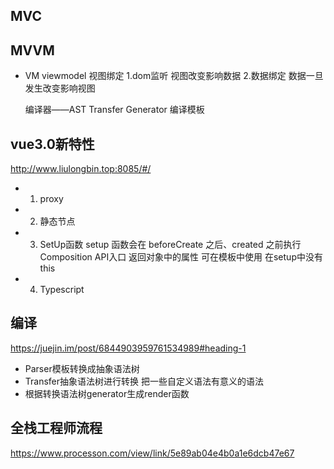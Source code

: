 ## MVC

## MVVM
- VM viewmodel 视图绑定
    1.dom监听 视图改变影响数据
    2.数据绑定 数据一旦发生改变影响视图

    编译器——AST Transfer Generator 编译模板

## vue3.0新特性
http://www.liulongbin.top:8085/#/
- 1. proxy
- 2. 静态节点
- 3. SetUp函数
    setup 函数会在 beforeCreate 之后、created 之前执行
    Composition API入口
    返回对象中的属性 可在模板中使用
    在setup中没有this
- 4. Typescript

## 编译
https://juejin.im/post/6844903959761534989#heading-1
- Parser模板转换成抽象语法树
- Transfer抽象语法树进行转换 把一些自定义语法有意义的语法
- 根据转换语法树generator生成render函数

## 全栈工程师流程
https://www.processon.com/view/link/5e89ab04e4b0a1e6dcb47e67


